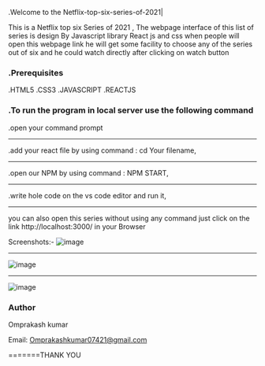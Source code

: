 .Welcome to the Netflix-top-six-series-of-2021|

This is a Netflix top six Series of 2021 , The webpage interface of this list of series is design By Javascript library React js and css when people will open this webpage  link he will get some  facility to choose any of  the series out of six and he could watch directly after  clicking on watch button

### .Prerequisites
.HTML5
.CSS3
.JAVASCRIPT
.REACTJS

### .To run the program in local server use the following command

.open your command prompt 
***
.add your react file by using command : cd Your filename,
***
.open our NPM by using command : NPM START,
***
.write hole code on the vs code editor and run it,
***
 you can also open this series without using any command 
just click on the  link http://localhost:3000/
in your Browser 

Screenshots:-
![image](https://user-images.githubusercontent.com/100309892/156055399-93568731-991d-44ec-b3ed-2af5c4c60992.png)
***
![image](https://user-images.githubusercontent.com/100309892/156055584-7935928d-6df2-42ef-b26e-51786a060dbb.png)
***
![image](https://user-images.githubusercontent.com/100309892/156055749-1cde165b-e02b-47dc-88cf-a298801d404f.png)


### Author
Omprakash kumar

Email: Omprakashkumar07421@gmail.com

=======THANK YOU
> > 
